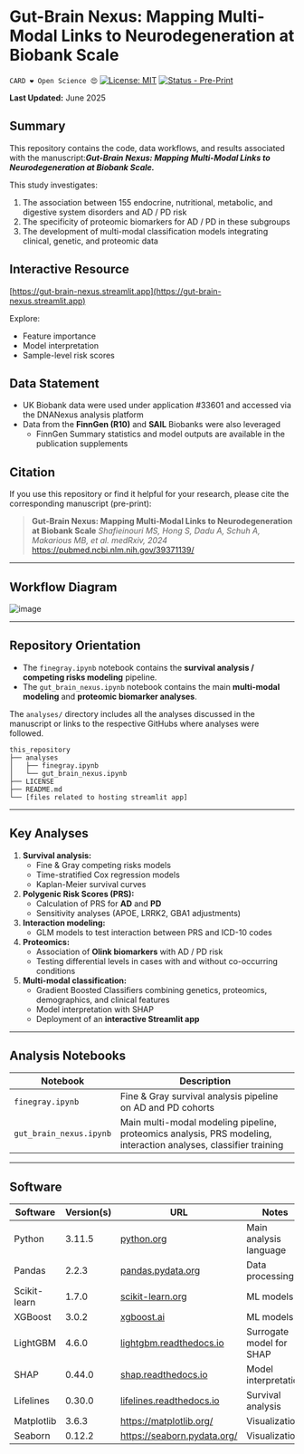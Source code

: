 # Gut-Brain Nexus: Mapping Multi-Modal Links to Neurodegeneration at Biobank Scale

`CARD ❤️ Open Science 😍`
[![License: MIT](https://img.shields.io/badge/License-MIT-yellow.svg)](https://opensource.org/licenses/MIT)
[![Status - Pre-Print](https://img.shields.io/badge/Status-Pre--Print-0F4C92)](https://pubmed.ncbi.nlm.nih.gov/39371139/)

**Last Updated:** June 2025

## **Summary**

This repository contains the code, data workflows, and results associated with the manuscript:***Gut-Brain Nexus: Mapping Multi-Modal Links to Neurodegeneration at Biobank Scale.***

This study investigates:

1. The association between 155 endocrine, nutritional, metabolic, and digestive system disorders and AD / PD risk
2. The specificity of proteomic biomarkers for AD / PD in these subgroups
3. The development of multi-modal classification models integrating clinical, genetic, and proteomic data

## **Interactive Resource**

[https://gut-brain-nexus.streamlit.app](https://gut-brain-nexus.streamlit.app)

Explore:
* Feature importance
* Model interpretation
* Sample-level risk scores

## **Data Statement**

* UK Biobank data were used under application #33601 and accessed via the DNANexus analysis platform
* Data from the **FinnGen (R10)** and **SAIL** Biobanks were also leveraged
    * FinnGen Summary statistics and model outputs are available in the publication supplements

## **Citation**

If you use this repository or find it helpful for your research, please cite the corresponding manuscript (pre-print):

> **Gut-Brain Nexus: Mapping Multi-Modal Links to Neurodegeneration at Biobank Scale**
> *Shafieinouri MS, Hong S, Dadu A, Schuh A, Makarious MB, et al. medRxiv, 2024*
> https://pubmed.ncbi.nlm.nih.gov/39371139/

---

## **Workflow Diagram**

![image](https://hackmd.io/_uploads/ryUWlX5mgl.png)


---

## **Repository Orientation**

* The `finegray.ipynb` notebook contains the **survival analysis / competing risks modeling** pipeline.
* The `gut_brain_nexus.ipynb` notebook contains the main **multi-modal modeling** and **proteomic biomarker analyses**.

The `analyses/` directory includes all the analyses discussed in the manuscript or links to the respective GitHubs where analyses were followed.
```
this_repository
├── analyses
│   ├── finegray.ipynb
│   └── gut_brain_nexus.ipynb
├── LICENSE
├── README.md
└── [files related to hosting streamlit app]
```

---

## **Key Analyses**

1. **Survival analysis:**
   * Fine & Gray competing risks models
   * Time-stratified Cox regression models
   * Kaplan-Meier survival curves
2. **Polygenic Risk Scores (PRS):**
   * Calculation of PRS for **AD** and **PD**
   * Sensitivity analyses (APOE, LRRK2, GBA1 adjustments)
3. **Interaction modeling:**
   * GLM models to test interaction between PRS and ICD-10 codes
4. **Proteomics:**
   * Association of **Olink biomarkers** with AD / PD risk
   * Testing differential levels in cases with and without co-occurring conditions
5. **Multi-modal classification:**
   * Gradient Boosted Classifiers combining genetics, proteomics, demographics, and clinical features
   * Model interpretation with SHAP
   * Deployment of an **interactive Streamlit app**

---

## **Analysis Notebooks**

| Notebook                | Description                                                                                                      |
| ----------------------- | ---------------------------------------------------------------------------------------------------------------- |
| `finegray.ipynb`        | Fine & Gray survival analysis pipeline on AD and PD cohorts                                                              |
| `gut_brain_nexus.ipynb` | Main multi-modal modeling pipeline, proteomics analysis, PRS modeling, interaction analyses, classifier training |

---

## **Software**

| Software             | Version(s) | URL                                                           | Notes                    |
| -------------------- | ---------- | ------------------------------------------------------------- | ------------------------ |
| Python               | 3.11.5       | [python.org](https://www.python.org/)                         | Main analysis language   |
| Pandas               | 2.2.3     | [pandas.pydata.org](https://pandas.pydata.org/)               | Data processing          |
| Scikit-learn         | 1.7.0    | [scikit-learn.org](https://scikit-learn.org/)                 | ML models                |
| XGBoost              | 3.0.2    | [xgboost.ai](https://xgboost.ai/)                             | ML models                |
| LightGBM             | 4.6.0     | [lightgbm.readthedocs.io](https://lightgbm.readthedocs.io/)   | Surrogate model for SHAP |
| SHAP                 | 0.44.0     | [shap.readthedocs.io](https://shap.readthedocs.io/)           | Model interpretation     |
| Lifelines            | 0.30.0     | [lifelines.readthedocs.io](https://lifelines.readthedocs.io/) | Survival analysis        |
| Matplotlib  | 3.6.3    |                    https://matplotlib.org/                              |                    Visualization      |
|  Seaborn |  0.12.2     |                 https://seaborn.pydata.org/                                 |                    Visualization      |


